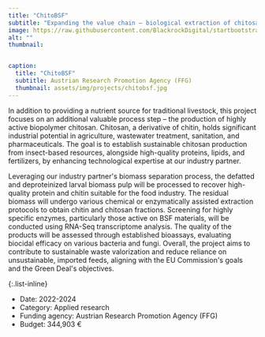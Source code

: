 ```yaml
---
title: "ChitoBSF"
subtitle: "Expanding the value chain – biological extraction of chitosan for insect-based waste bioconversion"
image: https://raw.githubusercontent.com/BlackrockDigital/startbootstrap-agency/master/src/assets/img/portfolio/01-full.jpg
alt: ""
thumbnail: 


caption:
  title: "ChitoBSF"
  subtitle: Austrian Research Promotion Agency (FFG)
  thumbnail: assets/img/projects/chitobsf.jpg
---
```


In addition to providing a nutrient source for traditional livestock, this project focuses on an additional valuable process step – the production of highly active biopolymer chitosan. Chitosan, a derivative of chitin, holds significant industrial potential in agriculture, wastewater treatment, sanitation, and pharmaceuticals. The goal is to establish sustainable chitosan production from insect-based resources, alongside high-quality proteins, lipids, and fertilizers, by enhancing technological expertise at our industry partner.

Leveraging our industry partner's biomass separation process, the defatted and deproteinized larval biomass pulp will be processed to recover high-quality protein and chitin suitable for the food industry. The residual biomass will undergo various chemical or enzymatically assisted extraction protocols to obtain chitin and chitosan fractions. Screening for highly specific enzymes, particularly those active on BSF materials, will be conducted using RNA-Seq transcriptome analysis. The quality of the products will be assessed through established bioassays, evaluating biocidal efficacy on various bacteria and fungi. Overall, the project aims to contribute to sustainable waste valorization and reduce reliance on unsustainable, imported feeds, aligning with the EU Commission's goals and the Green Deal's objectives.

{:.list-inline}

- Date: 2022-2024
- Category: Applied research
- Funding agency: Austrian Research Promotion Agency (FFG)
- Budget: 344,903 €
